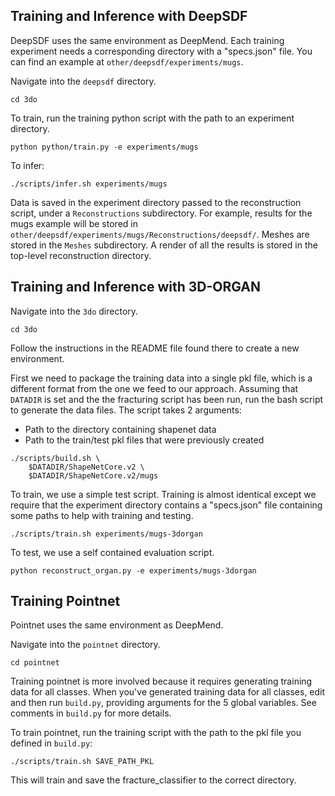
## Training and Inference with DeepSDF

DeepSDF uses the same environment as DeepMend. Each training experiment needs a corresponding directory with a "specs.json" file. You can find an example at `other/deepsdf/experiments/mugs`.

Navigate into the `deepsdf` directory.
```
cd 3do
```

To train, run the training python script with the path to an experiment directory.
```
python python/train.py -e experiments/mugs
```

To infer:
```
./scripts/infer.sh experiments/mugs
```

Data is saved in the experiment directory passed to the reconstruction script, under a `Reconstructions` subdirectory. For example, results for the mugs example will be stored in `other/deepsdf/experiments/mugs/Reconstructions/deepsdf/`. Meshes are stored in the `Meshes` subdirectory. A render of all the results is stored in the top-level reconstruction directory. 

## Training and Inference with 3D-ORGAN

Navigate into the `3do` directory.
```
cd 3do
```

Follow the instructions in the README file found there to create a new environment.

First we need to package the training data into a single pkl file, which is a different format from the one we feed to our approach. Assuming that `DATADIR` is set and the the fracturing script has been run, run the bash script to generate the data files. The script takes 2 arguments: 
- Path to the directory containing shapenet data
- Path to the train/test pkl files that were previously created
```
./scripts/build.sh \
    $DATADIR/ShapeNetCore.v2 \
    $DATADIR/ShapeNetCore.v2/mugs
```

To train, we use a simple test script. Training is almost identical except we require that the experiment directory contains a "specs.json" file containing some paths to help with training and testing.
```
./scripts/train.sh experiments/mugs-3dorgan
```

To test, we use a self contained evaluation script.
```
python reconstruct_organ.py -e experiments/mugs-3dorgan
```

## Training Pointnet

Pointnet uses the same environment as DeepMend.

Navigate into the `pointnet` directory. 
```
cd pointnet
```

Training pointnet is more involved because it requires generating training data for all classes. When you've generated training data for all classes, edit and then run `build.py`, providing arguments for the 5 global variables. See comments in `build.py` for more details. 

To train pointnet, run the training script with the path to the pkl file you defined in `build.py`:
```
./scripts/train.sh SAVE_PATH_PKL
```

This will train and save the fracture_classifier to the correct directory. 